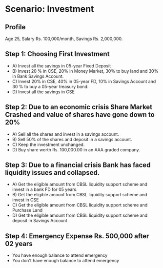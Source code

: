# Scenario: Investment

## Profile
Age 25, Salary Rs. 100,000/month, Savings Rs. 2,000,000.

## Step 1: Choosing First Investment
* A) Invest all the savings in 05-year Fixed Deposit
* B) Invest 20 % in CSE, 20% in Money Market, 30% to buy land and 30% in Bank Savings Account.
* C) Invest 20% in CSE, 40% in 05-year FD, 10% in Savings Account and 30 % to buy a 05-year treasury bond.
* D) Invest all the savings in CSE

## Step 2: Due to an economic crisis Share Market Crashed and value of shares have gone down to 20%
* A) Sell all the shares and invest in a savings account.
* B) Sell 50% of the shares and deposit in a savings account.
* C) Keep the investment unchanged.
* D) Buy share worth Rs. 100,000.00 in an AAA graded company.

## Step 3: Due to a financial crisis Bank has faced liquidity issues and collapsed.
* A) Get the eligible amount from CBSL liquidity support scheme and invest in a bank FD for 05 years.
* B) Get the eligible amount from CBSL liquidity support scheme and invest in CSE
* C) Get the eligible amount from CBSL liquidity support scheme and Purchase Land
* D) Get the eligible amount from CBSL liquidity support scheme and deposit in Savings Account

## Step 4: Emergency Expense Rs. 500,000 after 02 years
* You have enough balance to attend emergency
* You don't have enough balance to attend emergency